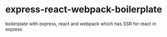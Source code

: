 # express-react-webpack-boilerplate
boilerplate with express, react and webpack which has SSR for react in express
